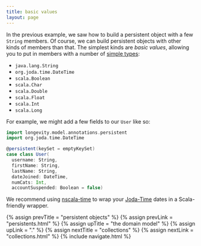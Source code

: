 ```yaml
---
title: basic values
layout: page
---
```


In the previous example, we saw how to build a persistent object with
a few `String` members. Of course, we can build persistent objects
with other kinds of members than that. The simplest kinds are _basic
values_, allowing you to put in members with a number of [simple
types](http://longevityframework.org/scaladocs/emblem-latest/#emblem.emblematic.basicTypes$):

- `java.lang.String`
- `org.joda.time.DateTime`
- `scala.Boolean`
- `scala.Char`
- `scala.Double`
- `scala.Float`
- `scala.Int`
- `scala.Long`

For example, we might add a few fields to our `User` like so:

```scala
import longevity.model.annotations.persistent
import org.joda.time.DateTime

@persistent(keySet = emptyKeySet)
case class User(
  username: String,
  firstName: String,
  lastName: String,
  dateJoined: DateTime,
  numCats: Int,
  accountSuspended: Boolean = false)
```

<div class="blue-side-bar">

We recommend using <a href =
"https://github.com/nscala-time/nscala-time">nscala-time</a> to wrap
your <a href = "http://www.joda.org/joda-time/">Joda-Time</a> dates in
a Scala-friendly wrapper.

</div>

{% assign prevTitle = "persistent objects" %}
{% assign prevLink  = "persistents.html" %}
{% assign upTitle   = "the domain model" %}
{% assign upLink    = "." %}
{% assign nextTitle = "collections" %}
{% assign nextLink  = "collections.html" %}
{% include navigate.html %}

